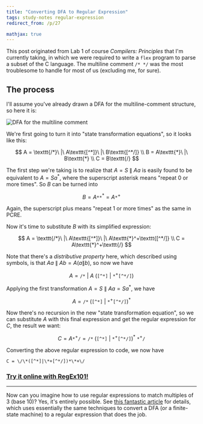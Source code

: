 ```yaml
---
title: "Converting DFA to Regular Expression"
tags: study-notes regular-expression
redirect_from: /p/27

mathjax: true
---
```


This post originated from Lab 1 of course *Compilers: Principles* that I'm currently taking, in which we were required to write a `flex` program to parse a subset of the C language. The multiline comment `/* */` was the most troublesome to handle for most of us (excluding me, for sure).

## The process

I'll assume you've already drawn a DFA for the multiline-comment structure, so here it is:

![DFA for the multiline comment](/image/dfa-comment.png)

We're first going to turn it into "state transformation equations", so it looks like this:

$$
A = \texttt{/*}\ |\ A\texttt{[^*]}\ |\ B\texttt{[^*/]}
\\
B = A\texttt{*}\ |\ B\texttt{*}
\\
C = B\texttt{/}
$$

The first step we're taking is to realize that $A=S\ \|\ Aa$ is easily found to be equivalent to $A = Sa^*$, where the superscript asterisk means "repeat 0 or more times". So $B$ can be turned into

$$
B = A\texttt{**}^* = A\texttt{*}^+
$$

Again, the superscript plus means "repeat 1 or more times" as the same in PCRE.

Now it's time to substitute $B$ with its simplified expression:

$$
A =  \texttt{/*}\ |\ A\texttt{[^*]}\ |\ A\texttt{*}^+\texttt{[^*/]}
\\
C = A\texttt{*}^+\texttt{/}
$$

Note that there's a *distributive property* here, which described using symbols, is that $Aa\ \|\ Ab = A(a\|b)$, so now we have

$$
A = \texttt{/*}\ |\ A\ (\texttt{[^*]}\ |\ \texttt{*}^+\texttt{[^*/]})
$$

Applying the first transformation $A = S\ \|\ Aa = Sa^*$, we have

$$
A = \texttt{/*}\ (\texttt{[^*]}\ |\ \texttt{*}^+\texttt{[^*/]})^*
$$

Now there's no recursion in the new "state transformation equation", so we can substitute $A$ with this final expression and get the regular expression for $C$, the result we want:

$$
C = A\texttt{*}^+\texttt{/} =
\texttt{/*}\ (\texttt{[^*]}\ |\ \texttt{*}^+\texttt{[^*/]})^*\ \texttt{*}^+\texttt{/}
$$

Converting the above regular expression to code, we now have

```
C = \/\*([^*]|\*+[^*/])*\*+\/
```

### [Try it online with RegEx101!](https://regex101.com/r/qAog6Z/1)

---

Now can you imagine how to use regular expressions to match multiples of 3 (base 10)? Yes, it's entirely possible. See [this fantastic article](https://www.quaxio.com/triple/) for details, which uses essentially the same techniques to convert a DFA (or a finite-state machine) to a regular expression that does the job.
